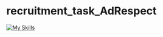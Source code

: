 # recruitment_task_AdRespect

[![My Skills](https://skillicons.dev/icons?i=js,html,css,sass,bootstrap)](https://skillicons.dev)
